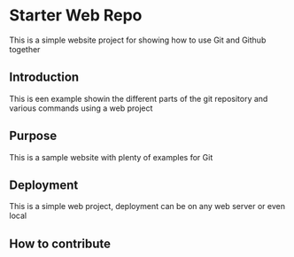 # Starter Web Repo

This is a simple website project for 
showing how to use Git and Github together

## Introduction
This is een example showin the different parts of the git repository and various commands using a web project

## Purpose

This is a sample website with plenty of examples for Git

## Deployment
This is a simple web project, deployment can be on any web server or even local 
## How to contribute